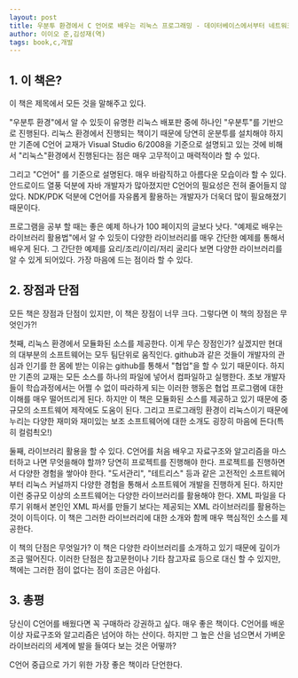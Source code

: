 ```yaml
---
layout: post
title: 우분투 환경에서 C 언어로 배우는 리눅스 프로그래밍 - 데이터베이스에서부터 네트워크, 그래픽, 디바이스까지 풍부한 예제로 배우는 라이브러리 활용법
author: 이이오 준,김성재(역)
tags: book,c,개발
---
```


## 1. 이 책은?
이 책은 제목에서 모든 것을 말해주고 있다.

"우분투 환경"에서 알 수 있듯이 유명한 리눅스 배포판 중에 하나인 "우분투"를 기반으로 진행된다. 리눅스 환경에서 진행되는 책이기 때문에 당연히 운분투를 설치해야 하지만 기존에 C언어 교재가 Visual Studio 6/2008을 기준으로 설명되고 있는 것에 비해서 "리눅스"환경에서 진행된다는 점은 매우 고무적이고 매력적이라 할 수 있다.

그리고 "C언어" 를 기준으로 설명된다. 매우 바람직하고 아름다운 모습이라 할 수 있다. 안드로이드 열풍 덕분에 자바 개발자가 많아졌지만 C언어의 필요성은 전혀 줄어들지 않았다. NDK/PDK 덕분에 C언어를 자유롭게 활용하는 개발자가 더욱더 많이 필요해졌기 때문이다.

프로그램을 공부 할 때는 좋은 예제 하나가 100 페이지의 글보다 낫다. "예제로 배우는 라이브러리 활용법"에서 알 수 있듯이 다양한 라이브러리를 매우 간단한 예제를 통해서 배우게 된다. 그 간단한 예제를 요리/조리/이리/저리 굴리다 보면 다양한 라이브러리를 알 수 있게 되어있다. 가장 마음에 드는 점이라 할 수 있다.

## 2. 장점과 단점
모든 책은 장점과 단점이 있지만, 이 책은 장점이 너무 크다. 그렇다면 이 책의 장점은 무엇인가?!

첫째, 리눅스 환경에서 모듈화된 소스를 제공한다. 이게 무슨 장점인가? 싶겠지만 현대의 대부분의 소프트웨어는 모두 팀단위로 움직인다. github과 같은 것들이 개발자의 관심과 인기를 한 몸에 받는 이유는 github를 통해서 "협업"을 할 수 있기 때문이다. 하지만 기존의 교재는 모든 소스를 하나의 파일에 넣어서 컴파일하고 실행한다. 초보 개발자들이 학습과정에서는 어쩔 수 없이 따라하게 되는 이러한 행동은 협업 프로그램에 대한 이해를 매우 떨어뜨리게 된다. 하지만 이 책은 모듈화된 소스를 제공하고 있기 때문에 중규모의 소프트웨어 제작에도 도움이 된다. 그리고 프로그래밍 환경이 리눅스이기 때문에 누리는 다양한 재미와 재미있는 보조 소프트웨어에 대한 소개도 굉장히 마음에 든다(특히 컬럼쵝오!)

둘째, 라이브러리 활용을 할 수 있다. C언어를 처음 배우고 자료구조와 알고리즘을 마스터하고 나면 무엇을해야 할까? 당연히 프로젝트를 진행해야 한다. 프로젝트를 진행하면서 다양한 경험을 쌓아야 한다. "도서관리", "테트리스" 등과 같은 고전적인 소프트웨어부터 리눅스 커널까지 다양한 경험을 통해서 소프트웨어 개발을 진행하게 된다. 하지만 이런 중규모 이상의 소프트웨어는 다양한 라이브러리를 활용해야 한다. XML 파일을 다루기 위해서 본인인 XML 파서를 만들기 보다는 제공되는 XML 라이브러리를 활용하는 것이 이득이다. 이 책은 그러한 라이브러리에 대한 소개와 함께 매우 핵심적인 소스를 제공한다. 

이 책의 단점은 무엇일가? 이 책은 다양한 라이브러리를 소개하고 있기 때문에 깊이가 조금 떨어진다. 이러한 단점은 참고문헌이나 기타 참고자료 등으로 대신 할 수 있지만, 책에는 그러한 점이 없다는 점이 조금은 아쉽다.

## 3. 총평
당신이 C언어를 배웠다면 꼭 구매하라 강권하고 싶다. 매우 좋은 책이다. C언어를 배운 이상 자료구조와 알고리즘은 넘어야 하는 산이다. 하지만 그 높은 산을 넘으면서 가벼운 라이브러리의 세계에 발을 들여다 보는 것은 어떻까?

C언어 중급으로 가기 위한 가장 좋은 책이라 단언한다.